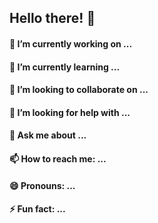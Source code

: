 ## Hello there! 👋

#### 🔭 I’m currently working on ...
#### 🌱 I’m currently learning ...
#### 👯 I’m looking to collaborate on ...
#### 🤔 I’m looking for help with ...
#### 💬 Ask me about ...
#### 📫 How to reach me: ...
#### 😄 Pronouns: ...
#### ⚡ Fun fact: ...

<!--
**Maximo34567/Maximo34567** is a ✨ _special_ ✨ repository because its `README.md` (this file) appears on your GitHub profile.

Here are some ideas to get you started:

- 🔭 I’m currently working on ...
- 🌱 I’m currently learning ...
- 👯 I’m looking to collaborate on ...
- 🤔 I’m looking for help with ...
- 💬 Ask me about ...
- 📫 How to reach me: ...
- 😄 Pronouns: ...
- ⚡ Fun fact: ...
-->
